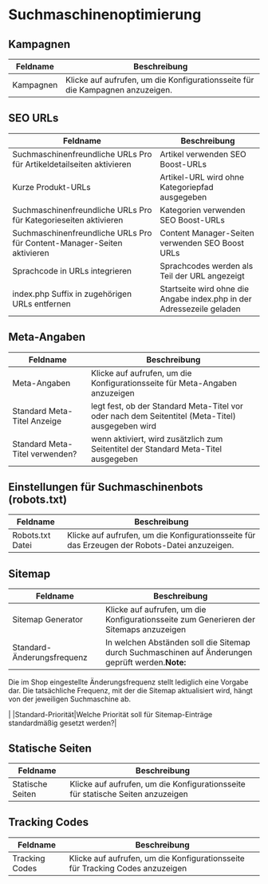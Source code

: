 # Suchmaschinenoptimierung 

## Kampagnen 

|Feldname|Beschreibung|
|--------|------------|
|Kampagnen|Klicke auf aufrufen, um die Konfigurationsseite für die Kampagnen anzuzeigen.|

## SEO URLs 

|Feldname|Beschreibung|
|--------|------------|
|Suchmaschinenfreundliche URLs Pro für Artikeldetailseiten aktivieren|Artikel verwenden SEO Boost-URLs|
|Kurze Produkt-URLs|Artikel-URL wird ohne Kategoriepfad ausgegeben|
|Suchmaschinenfreundliche URLs Pro für Kategorieseiten aktivieren|Kategorien verwenden SEO Boost-URLs|
|Suchmaschinenfreundliche URLs Pro für Content-Manager-Seiten aktivieren|Content Manager-Seiten verwenden SEO Boost URLs|
|Sprachcode in URLs integrieren|Sprachcodes werden als Teil der URL angezeigt|
|index.php Suffix in zugehörigen URLs entfernen|Startseite wird ohne die Angabe index.php in der Adressezeile geladen|

## Meta-Angaben 

|Feldname|Beschreibung|
|--------|------------|
|Meta-Angaben|Klicke auf aufrufen, um die Konfigurationsseite für Meta-Angaben anzuzeigen|
|Standard Meta-Titel Anzeige|legt fest, ob der Standard Meta-Titel vor oder nach dem Seitentitel \(Meta-Titel\) ausgegeben wird|
|Standard Meta-Titel verwenden?|wenn aktiviert, wird zusätzlich zum Seitentitel der Standard Meta-Titel ausgegeben|

## Einstellungen für Suchmaschinenbots \(robots.txt\) 

|Feldname|Beschreibung|
|--------|------------|
|Robots.txt Datei|Klicke auf aufrufen, um die Konfigurationsseite für das Erzeugen der Robots-Datei anzuzeigen.|

## Sitemap 

|Feldname|Beschreibung|
|--------|------------|
|Sitemap Generator|Klicke auf aufrufen, um die Konfigurationsseite zum Generieren der Sitemaps anzuzeigen|
|Standard-Änderungsfrequenz|In welchen Abständen soll die Sitemap durch Suchmaschinen auf Änderungen geprüft werden.**Note:**

Die im Shop eingestellte Änderungsfrequenz stellt lediglich eine Vorgabe dar. Die tatsächliche Frequenz, mit der die Sitemap aktualisiert wird, hängt von der jeweiligen Suchmaschine ab.

|
|Standard-Priorität|Welche Priorität soll für Sitemap-Einträge standardmäßig gesetzt werden?|

## Statische Seiten 

|Feldname|Beschreibung|
|--------|------------|
|Statische Seiten|Klicke auf aufrufen, um die Konfigurationsseite für statische Seiten anzuzeigen|

## Tracking Codes 

|Feldname|Beschreibung|
|--------|------------|
|Tracking Codes|Klicke auf aufrufen, um die Konfigurationsseite für Tracking Codes anzuzeigen|



